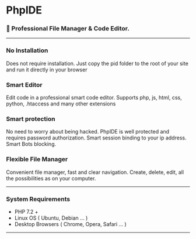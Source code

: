 # PhpIDE
### :muscle: Professional File Manager & Code Editor.
___

### No Installation
Does not require installation. Just copy the pid folder to the root of your site and run it directly in your browser
### Smart Editor
Edit code in a professional smart code editor. Supports php, js, html, css, python, .htaccess and many other extensions
### Smart protection
No need to worry about being hacked. PhpIDE is well protected and requires password authorization. Smart session binding to your ip address. Smart Bots blocking.
### Flexible File Manager
Convenient file manager, fast and clear navigation. Create, delete, edit, all the possibilities as on your computer.
___
### System Requirements
+ PHP 7.2 +
+ Linux OS ( Ubuntu, Debian ... )
+ Desktop Browsers ( Chrome, Opera, Safari ... )

___
